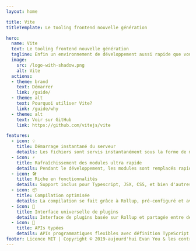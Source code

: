 ```yaml
---
layout: home

title: Vite
titleTemplate: Le tooling frontend nouvelle génération

hero:
  name: Vite
  text: Le tooling frontend nouvelle génération
  tagline: Enfin un environnement de développement aussi rapide que vous.
  image:
    src: /logo-with-shadow.png
    alt: Vite
  actions:
  - theme: brand
    text: Démarrer
    link: /guide/
  - theme: alt
    text: Pourquoi utiliser Vite?
    link: /guide/why
  - theme: alt
    text: Voir sur GitHub
    link: https://github.com/vitejs/vite

features:
  - icon: 💡
    title: Démarrage instantané du serveur
    details: Les fichiers sont servis instantanément sous la forme de modules ESM! Il n'y a pas besoin de compiler.
  - icon: ⚡️
    title: Rafraîchissement des modules ultra rapide
    details: Pendant le développement, les modules sont remplacés rapidement peu importe la taille de l'app.
  - icon: 🛠️
    title: Riche en fonctionnalités
    details: Support inclus pour Typescript, JSX, CSS, et bien d'autres.
  - icon: 📦
    title: Compilation optimisée
    details: La compilation se fait grâce à Rollup, pré-configuré et avec le support du multi-page et du mode librairie.
  - icon: 🔩
    title: Interface universelle de plugins
    details: Interface de plugins basée sur Rollup et partagée entre développement et compilation.
  - icon: 🔑
    title: APIs typées
    details: APIs programmatiques flexibles avec définition TypeScript de tous les types.
footer: Licence MIT | Copyright © 2019-aujourd'hui Evan You & les contributeurs à Vite
---
```

